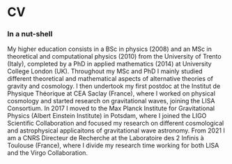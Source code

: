 # CV

### In a nut-shell

My higher education consists in a BSc in physics (2008) and an MSc in theoretical and computational physics (2010) from the University of Trento (Italy), completed by a PhD in applied mathematics (2014) at University College London (UK). Throughout my MSc and PhD I mainly studied different theoretical and mathematical aspects of alternative theories of gravity and cosmology. I then undertook my first postdoc at the Institut de Physique Théorique at CEA Saclay (France), where I worked on physical cosmology and started research on gravitational waves, joining the LISA Consortium. In 2017 I moved to the Max Planck Institute for Gravitational Physics (Albert Einstein Institute) in Potsdam, where I joined the LIGO Scientific Collaboration and focused my research on different cosmological and astrophysical applicaitons of gravitational wave astronomy. From 2021 I am a CNRS Directeur de Recherche at the Laboratoire des 2 Infinis à Toulouse (France), where I divide my research time working for both LISA and the Virgo Collaboration.
